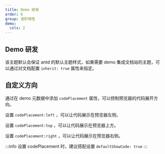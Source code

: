 ```yaml
---
title: Demo 研发
order: 6
group: 进阶特性
demo:
  cols: 2
---
```


## Demo 研发

该主题默认会保证 antd 的默认主题样式，如果需要 demo 集成文档站的主题，可以通过对文档配置 `inherit: true` 属性来指定。

<code src="../demos/Antd.tsx"></code>
<code src="../demos/AntdInherit.tsx"></code>

## 自定义方向

通过在 demo 元数据中添加 `codePlacement` 属性，可以控制预览器的代码展开方向。

设置 `codePlacement:left` ，可以让代码展示在预览器左侧。

<code src="../demos/Left.tsx"></code>

设置 `codePlacement:top` ，可以让代码展示在预览器上方。

<code src="../demos/Top.tsx"></code>

设置 `codePlacement:right` ，可以让代码展示在预览器右侧。

<code src="../demos/Right.tsx"></code>

:::info
设置 codePlacement 时，建议搭配设置 `defaultShowCode: true`
:::
